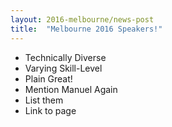 ```yaml
---
layout: 2016-melbourne/news-post
title:  "Melbourne 2016 Speakers!"
---
```


* Technically Diverse
* Varying Skill-Level
* Plain Great!
* Mention Manuel Again
* List them
* Link to page
